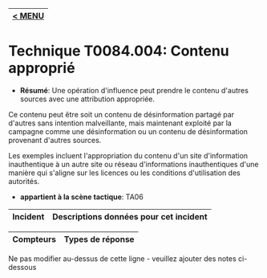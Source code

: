 |[< MENU](../../README.md)|
|---|
# Technique T0084.004: Contenu approprié

* **Résumé**: Une opération d'influence peut prendre le contenu d'autres sources avec une attribution appropriée.

Ce contenu peut être soit un contenu de désinformation partagé par d'autres sans intention malveillante, mais maintenant exploité par la campagne comme une désinformation ou un contenu de désinformation provenant d'autres sources.

Les exemples incluent l'appropriation du contenu d'un site d'information inauthentique à un autre site ou réseau d'informations inauthentiques d'une manière qui s'aligne sur les licences ou les conditions d'utilisation des autorités.

* **appartient à la scène tactique**: TA06


|Incident |Descriptions données pour cet incident |
|-------- |-------------------- |



|Compteurs |Types de réponse |
|-------- |-------------- |


Ne pas modifier au-dessus de cette ligne - veuillez ajouter des notes ci-dessous